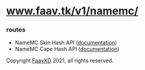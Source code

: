# www.faav.tk/v1/namemc/

### routes
- NameMC Skin Hash API ([documentation](./skinhash/))
- NameMC Cape Hash API ([documentation](./capehash/))

Copyright [FaavXD](https://github.com/FaavXD) 2021, all rights reserved.

